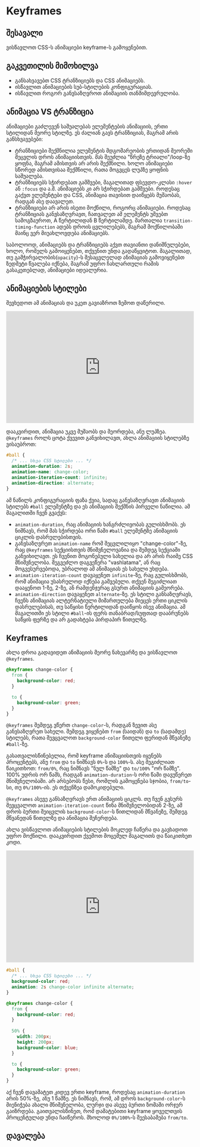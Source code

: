 # Keyframes

## შესავალი

ვისწავლოთ CSS-ს ანიმაციები keyframe-ს გამოყენებით.

## გაკვეთილის მიმოხილვა

- განსახვავებთ CSS ტრანზიციებს და CSS ანიმაციებს.
- ისწავლით ანიმაციების სუბ-სტილების კონფიგურაციას.
- ისწავლით როგორ განვსაზღვროთ ანიმაციის თანმიმდევრულობა.

## ანიმაცია VS ტრანზიცია

ანიმაციები გაძლევენ საშუალებას ელემენტების ანიმაციის, ერთი სტილიდან მეორე სტილზე. ეს ძალიან გავს ტრანზიციას, მაგრამ არის განსხვავებები:

- ტრანზიციები შექმნილია ელემენტის მდგომარეობის ერთიდან მეორეში შეცვლის დროს ანიმაციისთვის. მას შეუძლია "წრეზე ტრიალი"/loop-ზე ყოფნა, მაგრამ ამისთვის არ არის შექმნილი. ხოლო ანიმაციები სწორედ ამისთვისაა შექმნილი, რათა მოგვცეს ლუპზე ყოფნის საშუალება.
- ტრანზიციებს სჭირდებათ გამშვები, მაგალითად ფსევდო-კლასი `:hover` ან `:focus` და ა.შ. ანიმაციებს კი არ სჭირდებათ გამშვები. როდესაც გაქვთ ელემენტები და CSS, ანიმაცია თავისით დაიწყებს მუშაობას, რადგან ასე დაავალეთ.
- ტრანზიციები არ არის ისეთი მოქნილი, როგორც ანიმაციები. როდესაც ტრანზიციას განვსაზღვრავთ, ჩათვალეთ ამ ელემენტს უშვებთ სამოგზაუროთ, A წერტილიდან B წერტილამდე. მართალია `transition-timing-function` ადებს დროის ცვლილებებს, მაგრამ მოქნილობაში  მაინც ვერ მიუახლოვდება ანიმაციებს.

საბოლოოდ, ანიმაციებს და ტრანზიციებს აქვთ თავიანთი დანიშნულებები, ხოლო, რომელს გამოიყენებთ, თქვენით უნდა გადაწყვიტოთ. მაგალითად, თუ გამჭირვალობის(`opacity`)-ს შესაცვლელად ანიმაციას გამოვიყენებთ ზედმეტი წვალება იქნება, მაგრამ უფრო ჩახლართული რამის გასაკეთებლად, ანიმაციები იდეალურია.

## ანიმაციების სტილები

შევხედოთ ამ ანიმაციას და უკეთ გავიაზროთ ზემოთ დაწერილი.

<iframe height="300" style="width: 100%;" scrolling="no" title="keyframes 1 longhand" src="https://codepen.io/xazy/embed/abxYzQe?default-tab=html%2Cresult&theme-id=dark" frameborder="no" loading="lazy" allowtransparency="true" allowfullscreen="true">
  See the Pen <a href="https://codepen.io/xazy/pen/abxYzQe">
  keyframes 1 longhand</a> by XazyProject (<a href="https://codepen.io/xazy">@xazy</a>)
  on <a href="https://codepen.io">CodePen</a>.
</iframe>

დააკვირდით, ანიმაცია უკვე მუშაობს და მეორდება, ანუ ლუპზეა. `@keyframes` როლს ცოტა ქვევით განვიხილავთ, ახლა ანიმაციის სტილებზე ვისაუბროთ:

```css
#ball {
  /* ... სხვა CSS სტილები ... */
  animation-duration: 2s;
  animation-name: change-color;
  animation-iteration-count: infinite;
  animation-direction: alternate;
}
```

ამ ნაწილს კონფიგურაციის ფაზა ქვია, სადაც განვსაზღვრავთ ანიმაციის სტილებს `#ball` ელემენტზე და ეს ანიმაციის შექმნის პირველი ნაწილია. ამ მაგალითში ჩვენ გვაქვს:

- `animation-duration`, რაც ანიმაციის ხანგრძლივობას გულისხმობს. ეს ნიშნავს, რომ მას სჭირდება ორი წამი `#ball` ელემენტზე ანიმაციის ციკლის დასრულებისთვის.
- განვსაზღვრეთ `animation-name` რომ შეცვლილიყო "change-color"-ზე, რაც `@keyframes` სექციისთვის მნიშვნელოვანია და შემდეგ სექციაში განვიხილავთ. ეს ჩვენით მოგონებული სახელია და არ არის რაიმე CSS მნიშვნელობა. შეგვეძლო დაგვეწერა "vashlatama", ან რაც მოგვესურვებოდა, უბრალოდ ამ ანიმაციას ეს სახელი უხდება.
- `animation-iteration-count` დავაყენეთ `infinite`-ზე, რაც გულისხმობს, რომ ანიმაცია უსასრულოდ იქნება გაშვებული. თქვენ შეგიძლიათ დააყენოთ 1-ზე, 2-ზე, ან რამდენჯერაც გსურთ ანიმაციის გამეორება.
- `animation-direction` დავაყენეთ `alternate`-ზე. ეს სტილი განსაზღვრავს, ჩვენს ანიმაციას ალტერნატიული მიმართულება მიეცეს ერთი ციკლის დასრულებისას, თუ საწყისი წერტილიდან დაიწყოს ისევ ანიმაცია. ამ მაგალითში ეს სტილი `#ball`-ის ფერს თანაბრად/სუფთად დააბრუნებს საწყის ფერზე და არ გადახტება პირდაპირ წითელზე.

## Keyframes

ახლა დროა გადავიდეთ ანიმაციის მეორე ნახევარზე და ვისწავლოთ `@keyframes`.

```css
@keyframes change-color {
  from {
    background-color: red;
  }

  to {
    background-color: green;
  }
}
```

`@keyframes` შემდეგ ვწერთ `change-color`-ს, რადგან ზევით ასე განვსაზღვრეთ სახელი. შემდეგ ვიყენებთ `from` (საიდან) და `to` (სადამდე) სტილებს, რათა შევცვალოთ `background-color` წითელი ფერიდან მწვანეზე `#ball`-ზე.

გასათვალისწინებელია, რომ keyframe ანიმაციისთვის იყენებს პროცენტებს, ანუ `from` და `to` ნიშნავს `0%`-ს და `100%`-ს. ასე შეგიძლიათ წაიკითხოთ: `from/0%`, რაც ნიშნავს "ნულ წამზე" და `to/100%` "ორ წამზე". 100% უდრის ორ წამს, რადგან `animation-duration`-ს ორი წამი დავუწერეთ მნიშვნელობაში. არ არსებობს წესი, რომლის გამოყენება სჯობია, `from/to`-სი, თუ `0%/100%`-ის. ეს თქვენზეა დამოკიდებული.

`@keyframes` ასევე განსაზღვრავს ერთ ანიმაციის ციკლს. თუ ჩვენ გვსურს შევცვალოთ `animation-iteration-count` წინა მნიშვნელობიდან 2-ზე, ამ დროს ბურთი შეიცვლის `background-color`-ს წითლიდან მწვანეზე, შემდეგ მწვანედან წითელზე და ანიმაცია შეჩერდება.

ახლა ვისწავლოთ ანიმაციების სტილების მოკლედ ჩაწერა და გავხადოთ უფრო მოქნილი. დააკვირდით ქვემოთ მოცემულ მაგალითს და წაიკითხეთ კოდი.

<iframe height="300" style="width: 100%;" scrolling="no" title="keyframes 2 shorthand" src="https://codepen.io/xazy/embed/OJGvPYx?default-tab=html%2Cresult&theme-id=dark" frameborder="no" loading="lazy" allowtransparency="true" allowfullscreen="true">
  See the Pen <a href="https://codepen.io/xazy/pen/OJGvPYx">
  keyframes 2 shorthand</a> by XazyProject (<a href="https://codepen.io/xazy">@xazy</a>)
  on <a href="https://codepen.io">CodePen</a>.
</iframe>

```css
#ball {
  /* ... სხვა CSS სტილები ... */
  background-color: red;
  animation: 2s change-color infinite alternate;
}

@keyframes change-color {
  from {
    background-color: red;
  }
  
  50% {
    width: 200px;
    height: 200px;
    background-color: blue;
  }

  to {
    background-color: green;
  }
}
```

აქ ჩვენ დავამატეთ კიდევ ერთი keyframe, როდესაც `animation-duration` არის 50%-ზე, ანუ 1 წამზე. ეს ნიშნავს, რომ, ამ დროს `background-color`-ს მიენიჭება ახალი მნიშვნელობა, ლურჯი და ასევე ბურთი ზომაში ორჯერ გაიზრდება. გაითვალისწინეთ, რომ დამატებითი keyframe ყოველთვის პროცენტულად უნდა ჩაიწეროს. მხოლოდ `0%/100%`-ს შეესაბამება `from/to`.

## დავალება

